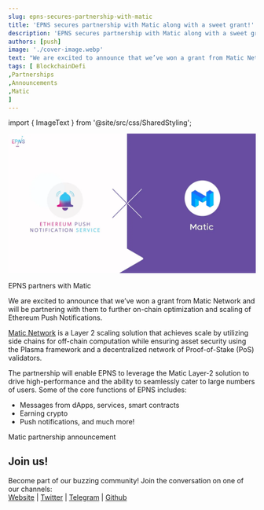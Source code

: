 ```yaml
---
slug: epns-secures-partnership-with-matic
title: 'EPNS secures partnership with Matic along with a sweet grant!'
description: 'EPNS secures partnership with Matic along with a sweet grant!'
authors: [push]
image: './cover-image.webp'
text: "We are excited to announce that we’ve won a grant from Matic Network and will be partnering with them to further on-chain optimization and scaling of Ethereum Push Notifications."
tags: [ BlockchainDefi
,Partnerships
,Announcements
,Matic
]
---
```

import { ImageText } from '@site/src/css/SharedStyling';

![Cover Image of EPNS secures partnership with Matic along with a sweet grant!](./cover-image.webp)

<!--truncate-->

EPNS partners with Matic

We are excited to announce that we’ve won a grant from Matic Network and will be partnering with them to further on-chain optimization and scaling of Ethereum Push Notifications.

[Matic Network](https://matic.network/) is a Layer 2 scaling solution that achieves scale by utilizing side chains for off-chain computation while ensuring asset security using the Plasma framework and a decentralized network of Proof-of-Stake (PoS) validators.

The partnership will enable EPNS to leverage the Matic Layer-2 solution to drive high-performance and the ability to seamlessly cater to large numbers of users. Some of the core functions of EPNS includes:

*   Messages from dApps, services, smart contracts
*   Earning crypto
*   Push notifications, and much more!

Matic partnership announcement

Join us!
--------

Become part of our buzzing community! Join the conversation on one of our channels:  
[Website](https://epns.io/) | [Twitter](https://twitter.com/epnsproject) | [Telegram](https://t.me/epnsproject) | [Github](https://github.com/push-protocol/push-website)
